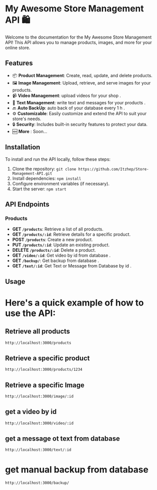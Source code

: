 # My Awesome Store Management API 🛍️

Welcome to the documentation for the My Awesome Store Management API! This API allows you to manage products, images, and more for your online store.



## Features

- 📦 **Product Management**: Create, read, update, and delete products.
- 🖼️ **Image Management**: Upload, retrieve, and serve images for your products.
- 📹 **Video Management**: upload videos for your shop .
- 🔨 **Text Management**: write text and messages for your products .
- 🔙 **Auto BackUp**: auto back of your database every 1 h .
- ⚙️ **Customizable**: Easily customize and extend the API to suit your store's needs.
- 🔒 **Security**: Includes built-in security features to protect your data.
- 🆕 **More** : Soon...
## Installation

To install and run the API locally, follow these steps:

1. Clone the repository: `git clone https://github.com/Itzhep/Store-Management-API.git`
2. Install dependencies: `npm install`
3. Configure environment variables (if necessary).
4. Start the server: `npm start`

## API Endpoints

### Products

- **GET ```/products```**: Retrieve a list of all products.
- **GET ```/products/:id```**: Retrieve details for a specific product.
- **POST ```/products```**: Create a new product.
- **PUT ```/products/:id```**: Update an existing product.
- **DELETE ```/products/:id```**: Delete a product.
- **GET ```/video/:id```**: Get video by id from database .
- **GET ```/backup/```**: Get backup from database .
- **GET ```/text/:id```**: Get Text or Message from Database by id .

## Usage

# Here's a quick example of how to use the API:


## Retrieve all products
```bash
http://localhost:3000/products
```
## Retrieve a specific product
```bash
http://localhost:3000/products/1234
```
## Retrieve a specific Image
```bash
http://localhost:3000/image/:id
```
## get a video by id
```bash
http://localhost:3000/video/:id
```
## get a message ot text from database
```bash
http://localhost:3000/text/:id
```
# get manual backup from database
```bash
http://localhost:3000/backup/
```
